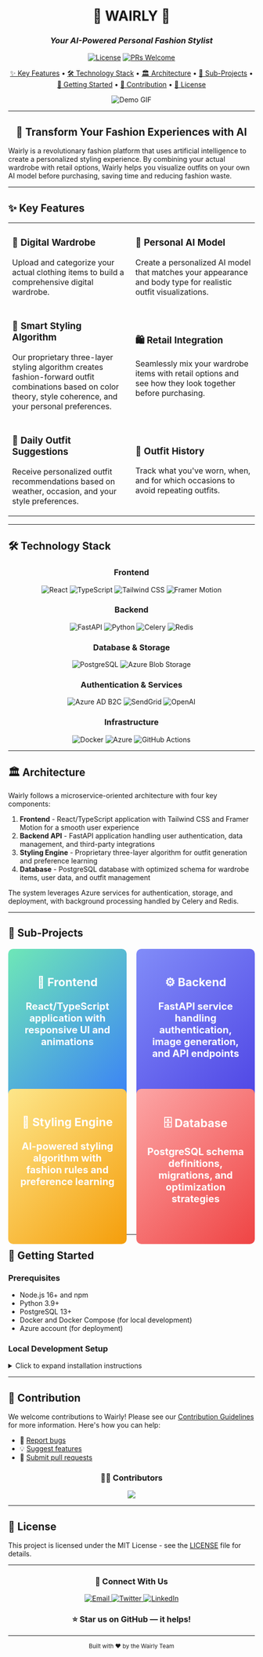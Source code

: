 <div align="center">

# 👔 **WAIRLY** 👗

### *Your AI-Powered Personal Fashion Stylist*

[![License](https://img.shields.io/badge/License-MIT-blue.svg?style=for-the-badge)](LICENSE)
[![PRs Welcome](https://img.shields.io/badge/PRs-welcome-brightgreen.svg?style=for-the-badge)](http://makeapullrequest.com)

</div>

<p align="center">
  <a href="#-key-features">✨ Key Features</a> •
  <a href="#-technology-stack">🛠️ Technology Stack</a> •
  <a href="#-architecture">🏛️ Architecture</a> •
  <a href="#-sub-projects">🧩 Sub-Projects</a> •
  <a href="#-getting-started">🚀 Getting Started</a> •
  <a href="#-contribution">🤝 Contribution</a> •
  <a href="#-license">📝 License</a>
</p>

<div align="center">

![Demo GIF](https://i.imgur.com/YOURGIFLINKHERE.gif)

</div>

---

<div align="center">

## 💫 **Transform Your Fashion Experiences with AI**

</div>

Wairly is a revolutionary fashion platform that uses artificial intelligence to create a personalized styling experience. By combining your actual wardrobe with retail options, Wairly helps you visualize outfits on your own AI model before purchasing, saving time and reducing fashion waste.

---

## ✨ Key Features

<table>
  <tr>
    <td width="50%">
      <h3>🧥 Digital Wardrobe</h3>
      <p>Upload and categorize your actual clothing items to build a comprehensive digital wardrobe.</p>
    </td>
    <td width="50%">
      <h3>🧍 Personal AI Model</h3>
      <p>Create a personalized AI model that matches your appearance and body type for realistic outfit visualizations.</p>
    </td>
  </tr>
  <tr>
    <td width="50%">
      <h3>👚 Smart Styling Algorithm</h3>
      <p>Our proprietary three-layer styling algorithm creates fashion-forward outfit combinations based on color theory, style coherence, and your personal preferences.</p>
    </td>
    <td width="50%">
      <h3>🛍️ Retail Integration</h3>
      <p>Seamlessly mix your wardrobe items with retail options and see how they look together before purchasing.</p>
    </td>
  </tr>
  <tr>
    <td width="50%">
      <h3>📱 Daily Outfit Suggestions</h3>
      <p>Receive personalized outfit recommendations based on weather, occasion, and your style preferences.</p>
    </td>
    <td width="50%">
      <h3>💾 Outfit History</h3>
      <p>Track what you've worn, when, and for which occasions to avoid repeating outfits.</p>
    </td>
  </tr>
</table>

---

## 🛠️ Technology Stack

<div align="center">

### Frontend
![React](https://img.shields.io/badge/React-20232A?style=for-the-badge&logo=react&logoColor=61DAFB)
![TypeScript](https://img.shields.io/badge/TypeScript-007ACC?style=for-the-badge&logo=typescript&logoColor=white)
![Tailwind CSS](https://img.shields.io/badge/Tailwind_CSS-38B2AC?style=for-the-badge&logo=tailwind-css&logoColor=white)
![Framer Motion](https://img.shields.io/badge/Framer_Motion-black?style=for-the-badge&logo=framer&logoColor=blue)

### Backend
![FastAPI](https://img.shields.io/badge/FastAPI-005571?style=for-the-badge&logo=fastapi)
![Python](https://img.shields.io/badge/Python-3776AB?style=for-the-badge&logo=python&logoColor=white)
![Celery](https://img.shields.io/badge/Celery-37814A?style=for-the-badge&logo=celery&logoColor=white)
![Redis](https://img.shields.io/badge/Redis-DC382D?style=for-the-badge&logo=redis&logoColor=white)

### Database & Storage
![PostgreSQL](https://img.shields.io/badge/PostgreSQL-316192?style=for-the-badge&logo=postgresql&logoColor=white)
![Azure Blob Storage](https://img.shields.io/badge/Azure_Blob-0078D4?style=for-the-badge&logo=microsoftazure&logoColor=white)

### Authentication & Services
![Azure AD B2C](https://img.shields.io/badge/Azure_AD_B2C-0078D4?style=for-the-badge&logo=microsoftazure&logoColor=white)
![SendGrid](https://img.shields.io/badge/SendGrid-3368FF?style=for-the-badge&logo=twilio&logoColor=white)
![OpenAI](https://img.shields.io/badge/OpenAI-412991?style=for-the-badge&logo=openai&logoColor=white)

### Infrastructure
![Docker](https://img.shields.io/badge/Docker-2CA5E0?style=for-the-badge&logo=docker&logoColor=white)
![Azure](https://img.shields.io/badge/Azure-0078D4?style=for-the-badge&logo=microsoftazure&logoColor=white)
![GitHub Actions](https://img.shields.io/badge/GitHub_Actions-2088FF?style=for-the-badge&logo=github-actions&logoColor=white)

</div>

---

## 🏛️ Architecture

Wairly follows a microservice-oriented architecture with four key components:

1. **Frontend** - React/TypeScript application with Tailwind CSS and Framer Motion for a smooth user experience
2. **Backend API** - FastAPI application handling user authentication, data management, and third-party integrations
3. **Styling Engine** - Proprietary three-layer algorithm for outfit generation and preference learning
4. **Database** - PostgreSQL database with optimized schema for wardrobe items, user data, and outfit management

The system leverages Azure services for authentication, storage, and deployment, with background processing handled by Celery and Redis.

---

## 🧩 Sub-Projects

<div class="grid-container" align="center" style="display: grid; grid-template-columns: repeat(2, 1fr); gap: 20px; margin: 20px 0;">

<a href="https://github.com/Wairly-AI-Fashion-Styler/Wairly-Frontend" style="text-decoration: none;">
  <div style="background: linear-gradient(135deg, #6EE7B7 0%, #3B82F6 100%); padding: 20px; border-radius: 10px; color: white; font-weight: bold; font-size: 20px; height: 100%;">
    <h3>📱 Frontend</h3>
    <p>React/TypeScript application with responsive UI and animations</p>
  </div>
</a>

<a href="https://github.com/Wairly-AI-Fashion-Styler/Wairly-Backend" style="text-decoration: none;">
  <div style="background: linear-gradient(135deg, #818CF8 0%, #4F46E5 100%); padding: 20px; border-radius: 10px; color: white; font-weight: bold; font-size: 20px; height: 100%;">
    <h3>⚙️ Backend</h3>
    <p>FastAPI service handling authentication, image generation, and API endpoints</p>
  </div>
</a>

<a href="https://github.com/Wairly-AI-Fashion-Styler/Wairly-Styling-Engine" style="text-decoration: none;">
  <div style="background: linear-gradient(135deg, #FDE68A 0%, #F59E0B 100%); padding: 20px; border-radius: 10px; color: white; font-weight: bold; font-size: 20px; height: 100%;">
    <h3>👔 Styling Engine</h3>
    <p>AI-powered styling algorithm with fashion rules and preference learning</p>
  </div>
</a>

<a href="https://github.com/Wairly-AI-Fashion-Styler/Wairly-Database" style="text-decoration: none;">
  <div style="background: linear-gradient(135deg, #FCA5A5 0%, #EF4444 100%); padding: 20px; border-radius: 10px; color: white; font-weight: bold; font-size: 20px; height: 100%;">
    <h3>🗄️ Database</h3>
    <p>PostgreSQL schema definitions, migrations, and optimization strategies</p>
  </div>
</a>

</div>

---

## 🚀 Getting Started

### Prerequisites

- Node.js 16+ and npm
- Python 3.9+
- PostgreSQL 13+
- Docker and Docker Compose (for local development)
- Azure account (for deployment)

### Local Development Setup

<details>
<summary>Click to expand installation instructions</summary>

1. **Clone the repository**

```bash
git clone https://github.com/Wairly-AI-Fashion-Styler/Wairly.git
cd Wairly
```

2. **Initialize and update submodules**

```bash
git submodule init
git submodule update
```

3. **Set up environment variables**

```bash
cp .env.example .env
# Edit .env with your configuration
```

4. **Start the development environment with Docker Compose**

```bash
docker-compose up -d
```

5. **Access the application**

- Frontend: http://localhost:3000
- Backend API: http://localhost:8000
- API Documentation: http://localhost:8000/docs

</details>

---

## 🤝 Contribution

We welcome contributions to Wairly! Please see our [Contribution Guidelines](CONTRIBUTING.md) for more information. Here's how you can help:

- 🐛 [Report bugs](https://github.com/Wairly-AI-Fashion-Styler/Wairly/issues)
- 💡 [Suggest features](https://github.com/Wairly-AI-Fashion-Styler/Wairly/issues)
- 🔀 [Submit pull requests](https://github.com/Wairly-AI-Fashion-Styler/Wairly/pulls)

<div align="center">

### 👨‍💻 Contributors

<a href="https://github.com/Wairly-AI-Fashion-Styler/Wairly/graphs/contributors">
  <img src="https://contrib.rocks/image?repo=Wairly-AI-Fashion-Styler/Wairly" />
</a>

</div>

---

## 📝 License

This project is licensed under the MIT License - see the [LICENSE](LICENSE) file for details.

---

<div align="center">

<h3>💬 Connect With Us</h3>

<a href="mailto:contact@wairly.com">
  <img src="https://img.shields.io/badge/Email-D14836?style=for-the-badge&logo=gmail&logoColor=white" alt="Email" />
</a>
<a href="https://twitter.com/wairly">
  <img src="https://img.shields.io/badge/Twitter-1DA1F2?style=for-the-badge&logo=twitter&logoColor=white" alt="Twitter" />
</a>
<a href="https://www.linkedin.com/company/wairly">
  <img src="https://img.shields.io/badge/LinkedIn-0077B5?style=for-the-badge&logo=linkedin&logoColor=white" alt="LinkedIn" />
</a>

<h3>⭐ Star us on GitHub — it helps!</h3>

</div>

---

<div align="center">
  <sub>Built with ❤️ by the Wairly Team</sub>
</div>
